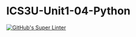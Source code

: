 # ICS3U-Unit1-04-Python

[![GitHub's Super Linter](https://github.com/Seti-Ngabo/ICS3U-Unit1-04-Python/workflows/GitHub's%20Super%20Linter/badge.svg)](https://github.com/Seti-Ngabo/ICS3U-Unit1-04-Python/actions)
